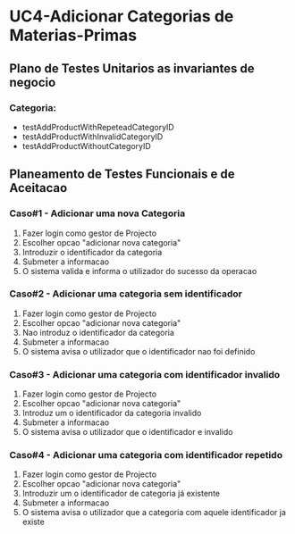 # UC4-Adicionar Categorias de Materias-Primas

## Plano de Testes Unitarios as invariantes de negocio

### Categoria:

- testAddProductWithRepeteadCategoryID
- testAddProductWithInvalidCategoryID
- testAddProductWithoutCategoryID

## Planeamento de Testes Funcionais e de Aceitacao

### Caso#1 - Adicionar uma nova Categoria

1. Fazer login como gestor de Projecto
2. Escolher opcao "adicionar nova categoria"
3. Introduzir o identificador da categoria
4. Submeter a informacao
5. O sistema valida e informa o utilizador do sucesso da operacao

### Caso#2 - Adicionar uma categoria sem identificador

1. Fazer login como gestor de Projecto
2. Escolher opcao "adicionar nova categoria"
3. Nao introduz o identificador da categoria
4. Submeter a informacao
5. O sistema avisa o utilizador que o identificador nao foi definido

### Caso#3 - Adicionar uma categoria com identificador invalido

1. Fazer login como gestor de Projecto
2. Escolher opcao "adicionar nova categoria"
3. Introduz um o identificador da categoria invalido
4. Submeter a informacao
5. O sistema avisa o utilizador que o identificador e invalido

### Caso#4 - Adicionar uma categoria com identificador repetido

1. Fazer login como gestor de Projecto
2. Escolher opcao "adicionar nova categoria"
3. Introduzir um o identificador de categoria já existente
4. Submeter a informacao
5. O sistema avisa o utilizador que a categoria com aquele identificador ja existe






